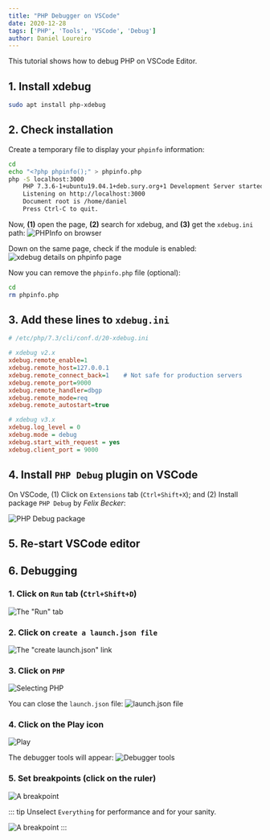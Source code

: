 ```yaml
---
title: "PHP Debugger on VSCode"
date: 2020-12-28
tags: ['PHP', 'Tools', 'VSCode', 'Debug']
author: Daniel Loureiro
---
```

This tutorial shows how to debug PHP on VSCode Editor.
<!-- more -->

## 1. Install xdebug

```bash
sudo apt install php-xdebug
```

## 2. Check installation

Create a temporary file to display your `phpinfo` information:

```bash
cd
echo "<?php phpinfo();" > phpinfo.php
php -S localhost:3000
    PHP 7.3.6-1+ubuntu19.04.1+deb.sury.org+1 Development Server started at Wed Jun  5 17:20:29 2019
    Listening on http://localhost:3000
    Document root is /home/daniel
    Press Ctrl-C to quit.
```

Now, **(1)** open the page, **(2)** search for xdebug, and **(3)** get the `xdebug.ini` path:
![PHPInfo on browser](./xdebug-1024x700.png#wide)

Down on the same page, check if the module is enabled:
![xdebug details on phpinfo page](./xdebug2-1024x320.png#wide)

Now you can remove the `phpinfo.php` file (optional):

```bash
cd
rm phpinfo.php
```

## 3. Add these lines to `xdebug.ini`

```ini
# /etc/php/7.3/cli/conf.d/20-xdebug.ini

# xdebug v2.x
xdebug.remote_enable=1
xdebug.remote_host=127.0.0.1
xdebug.remote_connect_back=1    # Not safe for production servers
xdebug.remote_port=9000
xdebug.remote_handler=dbgp
xdebug.remote_mode=req
xdebug.remote_autostart=true

# xdebug v3.x
xdebug.log_level = 0
xdebug.mode = debug
xdebug.start_with_request = yes
xdebug.client_port = 9000
```

## 4. Install `PHP Debug` plugin on VSCode

On VSCode,
(1) Click on `Extensions` tab (`Ctrl+Shift+X`); and
(2) Install package `PHP Debug` by *Felix Becker*:

![PHP Debug package](./xdebug-vscode.png)

## 5. Re-start VSCode editor

## 6. Debugging

### 1. Click on `Run` tab (`Ctrl+Shift+D`)

![The "Run" tab](./xdebug-vscode-launch-1.png)

### 2. Click on `create a launch.json file`

![The "create launch.json" link](./xdebug-vscode-launch-2.png)

### 3. Click on `PHP`

![Selecting PHP](./vscode-xdebug-php.png)

You can close the `launch.json` file:
![`launch.json` file](./vscode-debug-file.png)

### 4. Click on the Play icon

![Play](./start-debugging-1.png)

The debugger tools will appear:
![Debugger tools](./start-debugging-2.png)

### 5. Set breakpoints (click on the ruler)

![A breakpoint](./breakpoint.png)

::: tip
Unselect `Everything` for performance and for your sanity.

![A breakpoint](./breakpoint-everything.png)
:::
